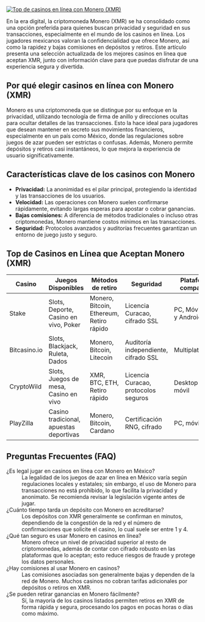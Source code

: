[![Top de casinos en línea con Monero (XMR)](https://123-caf.pages.dev/gitsignup.png)](https://vrmoo.ru/Bt82HjjY)

<p>En la era digital, la criptomoneda Monero (XMR) se ha consolidado como una opción preferida para quienes buscan privacidad y seguridad en sus transacciones, especialmente en el mundo de los casinos en línea. Los jugadores mexicanos valoran la confidencialidad que ofrece Monero, así como la rapidez y bajas comisiones en depósitos y retiros. Este artículo presenta una selección actualizada de los mejores casinos en línea que aceptan XMR, junto con información clave para que puedas disfrutar de una experiencia segura y divertida.</p>  <h2>Por qué elegir casinos en línea con Monero (XMR)</h2> <p>Monero es una criptomoneda que se distingue por su enfoque en la privacidad, utilizando tecnología de firma de anillo y direcciones ocultas para ocultar detalles de las transacciones. Esto la hace ideal para jugadores que desean mantener en secreto sus movimientos financieros, especialmente en un país como México, donde las regulaciones sobre juegos de azar pueden ser estrictas o confusas. Además, Monero permite depósitos y retiros casi instantáneos, lo que mejora la experiencia de usuario significativamente.</p>  <h2>Características clave de los casinos con Monero</h2> <ul> <li><strong>Privacidad:</strong> La anonimidad es el pilar principal, protegiendo la identidad y las transacciones de los usuarios.</li> <li><strong>Velocidad:</strong> Las operaciones con Monero suelen confirmarse rápidamente, evitando largas esperas para apostar o cobrar ganancias.</li> <li><strong>Bajas comisiones:</strong> A diferencia de métodos tradicionales o incluso otras criptomonedas, Monero mantiene costos mínimos en las transacciones.</li> <li><strong>Seguridad:</strong> Protocolos avanzados y auditorías frecuentes garantizan un entorno de juego justo y seguro.</li> </ul>  <h2>Top de Casinos en Línea que Aceptan Monero (XMR)</h2> <table> <thead> <tr> <th>Casino</th> <th>Juegos Disponibles</th> <th>Métodos de retiro</th> <th>Seguridad</th> <th>Plataforma compatible</th> </tr> </thead> <tbody> <tr> <td>Stake</td> <td>Slots, Deporte, Casino en vivo, Poker</td> <td>Monero, Bitcoin, Ethereum, Retiro rápido</td> <td>Licencia Curacao, cifrado SSL</td> <td>PC, Móvil (iOS y Android)</td> </tr> <tr> <td>Bitcasino.io</td> <td>Slots, Blackjack, Ruleta, Dados</td> <td>Monero, Bitcoin, Litecoin</td> <td>Auditoría independiente, cifrado SSL</td> <td>Multiplataforma</td> </tr> <tr> <td>CryptoWild</td> <td>Slots, Juegos de mesa, Casino en vivo</td> <td>XMR, BTC, ETH, Retiro rápido</td> <td>Licencia Curacao, protocolos seguros</td> <td>Desktop y móvil</td> </tr> <tr> <td>PlayZilla</td> <td>Casino tradicional, apuestas deportivas</td> <td>Monero, Bitcoin, Cardano</td> <td>Certificación RNG, cifrado</td> <td>PC, móvil</td> </tr> </tbody> </table>  <h2>Preguntas Frecuentes (FAQ)</h2> <dl>   <dt>¿Es legal jugar en casinos en línea con Monero en México?</dt>   <dd>La legalidad de los juegos de azar en línea en México varía según regulaciones locales y estatales; sin embargo, el uso de Monero para transacciones no está prohibido, lo que facilita la privacidad y anonimato. Se recomienda revisar la legislación vigente antes de jugar.</dd>    <dt>¿Cuánto tiempo tarda un depósito con Monero en acreditarse?</dt>   <dd>Los depósitos con XMR generalmente se confirman en minutos, dependiendo de la congestión de la red y el número de confirmaciones que solicite el casino, lo cual suele ser entre 1 y 4.</dd>    <dt>¿Qué tan seguro es usar Monero en casinos en línea?</dt>   <dd>Monero ofrece un nivel de privacidad superior al resto de criptomonedas, además de contar con cifrado robusto en las plataformas que lo aceptan; esto reduce riesgos de fraude y protege los datos personales.</dd>    <dt>¿Hay comisiones al usar Monero en casinos?</dt>   <dd>Las comisiones asociadas son generalmente bajas y dependen de la red de Monero. Muchos casinos no cobran tarifas adicionales por depósitos o retiros en XMR.</dd>    <dt>¿Se pueden retirar ganancias en Monero fácilmente?</dt>   <dd>Sí, la mayoría de los casinos listados permiten retiros en XMR de forma rápida y segura, procesando los pagos en pocas horas o días como máximo.</dd> </dl>